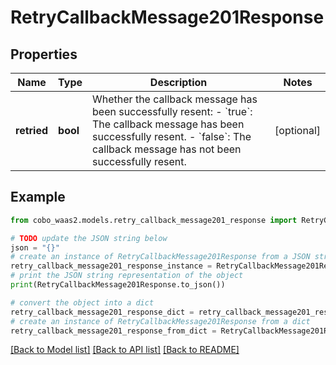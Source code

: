 # RetryCallbackMessage201Response


## Properties

Name | Type | Description | Notes
------------ | ------------- | ------------- | -------------
**retried** | **bool** | Whether the callback message has been successfully resent: - &#x60;true&#x60;: The callback message has been successfully resent. - &#x60;false&#x60;: The callback message has not been successfully resent.  | [optional] 

## Example

```python
from cobo_waas2.models.retry_callback_message201_response import RetryCallbackMessage201Response

# TODO update the JSON string below
json = "{}"
# create an instance of RetryCallbackMessage201Response from a JSON string
retry_callback_message201_response_instance = RetryCallbackMessage201Response.from_json(json)
# print the JSON string representation of the object
print(RetryCallbackMessage201Response.to_json())

# convert the object into a dict
retry_callback_message201_response_dict = retry_callback_message201_response_instance.to_dict()
# create an instance of RetryCallbackMessage201Response from a dict
retry_callback_message201_response_from_dict = RetryCallbackMessage201Response.from_dict(retry_callback_message201_response_dict)
```
[[Back to Model list]](../README.md#documentation-for-models) [[Back to API list]](../README.md#documentation-for-api-endpoints) [[Back to README]](../README.md)


